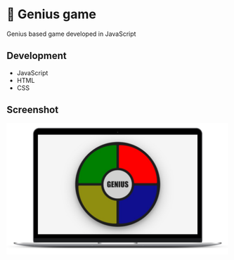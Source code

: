 # :brain: Genius game

Genius based game developed in JavaScript

## Development
- JavaScript
- HTML
- CSS

## Screenshot
<p align="center">
  <img alt="Tela do game" src="img/screenshot.jpg" />
</p>

